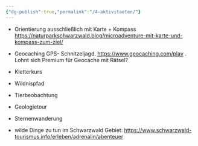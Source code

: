 ```yaml
---
{"dg-publish":true,"permalink":"/4-aktivitaeten/"}
---
```



-  Orientierung ausschließlich mit Karte + Kompass
 https://naturparkschwarzwald.blog/microadventure-mit-karte-und-kompass-zum-ziel/

- Geocaching
GPS- Schnitzeljagd. https://www.geocaching.com/play . Lohnt sich Premium für Geocache mit Rätsel?

- Kletterkurs
- Wildnispfad
- Tierbeobachtung
- Geologietour
- Sternenwanderung

- wilde Dinge zu tun im Schwarzwald Gebiet: https://www.schwarzwald-tourismus.info/erleben/adrenalin/abenteuer